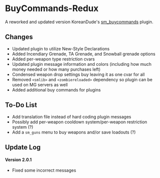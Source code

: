 # BuyCommands-Redux
A reworked and updated version KoreanDude's [sm_buycommands](https://github.com/KoreanDude/csgo-ze-plugins/blob/master/Buy%20Commands/sm_buycommands.sp) plugin.

## Changes
- Updated plugin to utilize New-Style Declarations
- Added Incendiary Grenade, TA Grenade, and Snowball grenade options
- Added per-weapon type restriction cvars
- Updated plugin message information and colors (including how much money needed or how many purchases left)
- Condensed weapon drop settings buy leaving it as one cvar for all
- Removed `<smlib>` and `<zombiereloaded>` dependency so plugin can be used on MG servers as well
- Added additional buy commands for plugins

## To-Do List
- Add translation file instead of hard coding plugin messages
- Possibly add per-weapon cooldown system/per-weapon restriction system (?)
- Add a `sm_guns` menu to buy weapons and/or save loadouts (?)

## Update Log
#### Version 2.0.1
- Fixed some incorrect messages